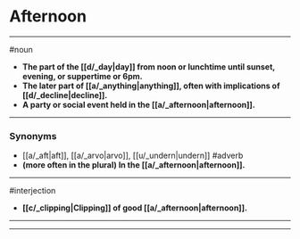 # Afternoon
---
#noun
- **The part of the [[d/_day|day]] from noon or lunchtime until sunset, evening, or suppertime or 6pm.**
- **The later part of [[a/_anything|anything]], often with implications of [[d/_decline|decline]].**
- **A party or social event held in the [[a/_afternoon|afternoon]].**
---
### Synonyms
- [[a/_aft|aft]], [[a/_arvo|arvo]], [[u/_undern|undern]]
#adverb
- **(more often in the plural) In the [[a/_afternoon|afternoon]].**
---
#interjection
- **[[c/_clipping|Clipping]] of good [[a/_afternoon|afternoon]].**
---
---
